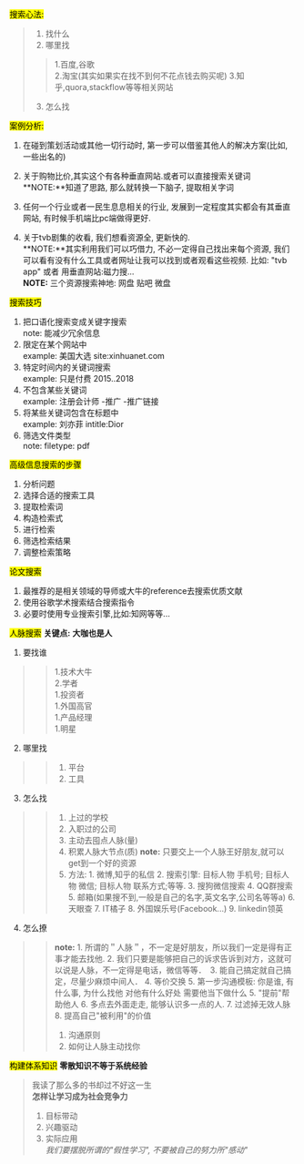 <mark>搜索心法:</mark>
> 1. 找什么
> 2. 哪里找
>> 1.百度,谷歌  
>> 2.淘宝(其实如果实在找不到何不花点钱去购买呢)
>> 3.知乎,quora,stackflow等等相关网站
> 3. 怎么找


<mark>案例分析:</mark>  
1. 在碰到策划活动或其他一切行动时, 第一步可以借鉴其他人的解决方案(比如, 一些出名的)  

2. 关于购物比价,其实这个有各种垂直网站.或者可以直接搜索关键词  
     **NOTE:**知道了思路, 那么就转换一下脑子, 提取相关字词  

3. 任何一个行业或者一民生息息相关的行业, 发展到一定程度其实都会有其垂直网站, 有时候手机端比pc端做得更好.  

4. 关于tvb剧集的收看, 我们想看资源全, 更新快的.  
      **NOTE:**其实利用我们可以巧借力, 不必一定得自己找出来每个资源, 我们可以看有没有什么工具或者网址让我可以找到或者观看这些视频. 比如: "tvb app" 或者 用垂直网站:磁力搜...  
      **NOTE:** 三个资源搜索神地: 网盘 贴吧 微盘  


<mark>搜索技巧</mark>  
1. 把口语化搜索变成关键字搜索  
       note: 能减少冗余信息  
2. 限定在某个网站中  
       example: 美国大选 site:xinhuanet.com  
3. 特定时间内的关键词搜索  
       example: 只是付费 2015..2018  
4. 不包含某些关键词  
      example: 注册会计师 -推广 -推广链接  
5. 将某些关键词包含在标题中  
      example: 刘亦菲 intitle:Dior  
6. 筛选文件类型  
      note: filetype: pdf  



<mark>高级信息搜索的步骤</mark>  
1. 分析问题
2. 选择合适的搜索工具
3. 提取检索词
4. 构造检索式
5. 进行检索
6. 筛选检索结果
7. 调整检索策略




<mark>论文搜索</mark>  
1. 最推荐的是相关领域的导师或大牛的reference去搜索优质文献  
2. 使用谷歌学术搜索结合搜索指令  
3. 必要时使用专业搜索引擎,比如:知网等等...  


<mark>人脉搜索</mark>
**关键点:**
**__大咖也是人__**
1. 要找谁  
>> 1.技术大牛  
>> 2.学者  
>> 1.投资者  
>> 1.外国高官  
>> 1.产品经理  
>> 1.明星  
2. 哪里找
>> 1. 平台 
>> 2. 工具  
3. 怎么找  
>> 1. 上过的学校  
>> 2. 入职过的公司  
>> 3. 主动去囤点人脉(量)  
>> 4. 积累人脉大节点(质) 
        **note:** 只要交上一个人脉王好朋友,就可以get到一个好的资源 
>> 5. 方法: 1. 微博,知乎的私信 2. 搜索引擎: 目标人物 手机号; 目标人物 微信; 目标人物 联系方式;等等. 3. 搜狗微信搜索 4. QQ群搜索 5. 邮箱(如果搜不到,一般是自己的名字,英文名字,公司名等等a) 6. 天眼查 7. IT橘子 8. 外国娱乐号(Facebook...) 9. linkedin领英
4. 怎么撩  
>>**note:** 1. 所谓的＂人脉＂，不一定是好朋友，所以我们一定是得有正事才能去找他. 2. 我们只要是能够把自己的诉求告诉到对方，这就可以说是人脉，不一定得是电话，微信等等．　3. 能自己搞定就自己搞定，尽量少麻烦中间人． 4. 等价交换 5. 第一步沟通模板: 你是谁, 有什么事, 为什么找他 对他有什么好处 需要他当下做什么 5. "提前"帮助他人 6. 多点去外面走走, 能够认识多一点的人. 7. 过滤掉无效人脉 8. 提高自己"被利用"的价值
>> 1. 沟通原则  
>> 2. 如何让人脉主动找你  


<mark>构建体系知识</mark>
**零散知识不等于系统经验**  
> 我读了那么多的书却过不好这一生  
**怎样让学习成为社会竞争力**
> 1. 目标带动  
> 2. 兴趣驱动  
> 3. 实际应用  
>_我们要摆脱所谓的"假性学习", 不要被自己的努力所"感动"_

